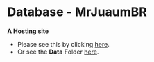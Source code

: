 # Database - MrJuaumBR

**A Hosting site**

- Please see this by clicking [here](https://mrjuaumbr.github.io/).
- Or see the **Data** Folder [here](https://github.com/MrJuaumBR/MrJuaumBR.github.io/tree/main/data).
